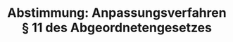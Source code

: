 ---
abstimmung:
  abstimmung: 3
  bundestagssitzung: 5
  datum: 13. Dezember 2017
  legislaturperiode: 19
categories:
- Todo
data:
- title: Abstimmungsergebnis 20171213_3-data.pdf
  url: /res/2021-btw/abstimmungsergebnisse/20171213_3-data.pdf
- title: Abstimmungsergebnis 20171213_3_xls-data.xls
  url: /res/2021-btw/abstimmungsergebnisse/20171213_3_xls-data.xls
- title: Abstimmungsergebnis 20171213_3_xls-datacsv
  url: /res/2021-btw/abstimmungsergebnisse/csv/20171213_3_xls-datacsv
ergebnis:
  AfD:
    enthaltung: 1
    gesamt: 92
    ja: 0
    nein: 87
    nichtabgegeben: 4
    ungueltig: 0
  Bündnis 90/Die Grünen:
    enthaltung: 0
    gesamt: 67
    ja: 65
    nein: 1
    nichtabgegeben: 1
    ungueltig: 0
  Die Linke:
    enthaltung: 2
    gesamt: 69
    ja: 0
    nein: 63
    nichtabgegeben: 4
    ungueltig: 0
  FDP:
    enthaltung: 2
    gesamt: 80
    ja: 69
    nein: 1
    nichtabgegeben: 8
    ungueltig: 0
  cdu/csu:
    enthaltung: 2
    gesamt: 246
    ja: 230
    nein: 0
    nichtabgegeben: 14
    ungueltig: 0
  file: 20171213_3_xls-data.xls
  fraktionslos:
    enthaltung: 0
    gesamt: 2
    ja: 0
    nein: 0
    nichtabgegeben: 2
    ungueltig: 0
  spd:
    enthaltung: 1
    gesamt: 153
    ja: 140
    nein: 0
    nichtabgegeben: 12
    ungueltig: 0
layout: abstimmung
links:
- title: Link zu bundestag.de
  url: https://www.bundestag.de/parlament/plenum/abstimmung/abstimmung?id=495
preview: 'Deutscher Bundestag


  5. Sitzung des Deutschen Bundestages

  am Mittwoch, 13. Dezember 2017


  Endgültiges Ergebnis der Namentlichen Abstimmung Nr. 3


  Antrag der Fraktionen CDU/CSU, SPD und FDP

  Anpassungsverfahren gemäß § 11 Absatz 4 des Abgeordnetengesetzes

  Drs. 19/236'
tags:
- Todo
title: 'Abstimmung: Anpassungsverfahren § 11 des Abgeordnetengesetzes'
---